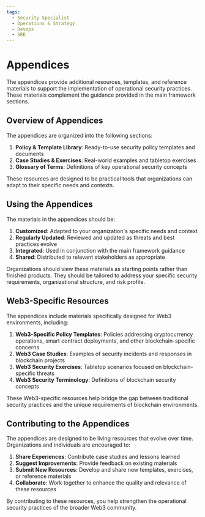 ```yaml
---
tags:
  - Security Specialist
  - Operations & Strategy
  - Devops
  - SRE
---
```


# Appendices

The appendices provide additional resources, templates, and reference materials to support the implementation of operational security practices. These materials complement the guidance provided in the main framework sections.

## Overview of Appendices

The appendices are organized into the following sections:

1. **Policy & Template Library**: Ready-to-use security policy templates and documents
2. **Case Studies & Exercises**: Real-world examples and tabletop exercises
3. **Glossary of Terms**: Definitions of key operational security concepts

These resources are designed to be practical tools that organizations can adapt to their specific needs and contexts.

## Using the Appendices

The materials in the appendices should be:

1. **Customized**: Adapted to your organization's specific needs and context
2. **Regularly Updated**: Reviewed and updated as threats and best practices evolve
3. **Integrated**: Used in conjunction with the main framework guidance
4. **Shared**: Distributed to relevant stakeholders as appropriate

Organizations should view these materials as starting points rather than finished products. They should be tailored to address your specific security requirements, organizational structure, and risk profile.

## Web3-Specific Resources

The appendices include materials specifically designed for Web3 environments, including:

1. **Web3-Specific Policy Templates**: Policies addressing cryptocurrency operations, smart contract deployments, and other blockchain-specific concerns
2. **Web3 Case Studies**: Examples of security incidents and responses in blockchain projects
3. **Web3 Security Exercises**: Tabletop scenarios focused on blockchain-specific threats
4. **Web3 Security Terminology**: Definitions of blockchain security concepts

These Web3-specific resources help bridge the gap between traditional security practices and the unique requirements of blockchain environments.

## Contributing to the Appendices

The appendices are designed to be living resources that evolve over time. Organizations and individuals are encouraged to:

1. **Share Experiences**: Contribute case studies and lessons learned
2. **Suggest Improvements**: Provide feedback on existing materials
3. **Submit New Resources**: Develop and share new templates, exercises, or reference materials
4. **Collaborate**: Work together to enhance the quality and relevance of these resources

By contributing to these resources, you help strengthen the operational security practices of the broader Web3 community. 